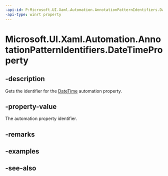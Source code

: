 ```yaml
---
-api-id: P:Microsoft.UI.Xaml.Automation.AnnotationPatternIdentifiers.DateTimeProperty
-api-type: winrt property
---
```


<!-- Property syntax
public Windows.UI.Xaml.Automation.AutomationProperty DateTimeProperty { get; }
-->

# Microsoft.UI.Xaml.Automation.AnnotationPatternIdentifiers.DateTimeProperty

## -description
Gets the identifier for the [DateTime](../microsoft.ui.xaml.automation.provider/iannotationprovider_datetime.md) automation property.

## -property-value
The automation property identifier.

## -remarks

## -examples

## -see-also
